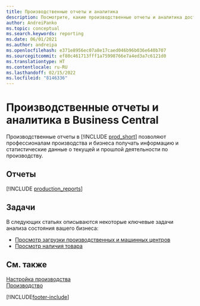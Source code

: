 ```yaml
---
title: Производственные отчеты и аналитика
description: Посмотрите, какие производственные отчеты и аналитика доступны в стандартной версии Business Central, чтобы вы могли отслеживать свой бизнес.
author: AndreiPanko
ms.topic: conceptual
ms.search.keywords: reporting
ms.date: 06/01/2021
ms.author: andreipa
ms.openlocfilehash: e371e8956ec07a8e17caed046b96b036e640b707
ms.sourcegitcommit: ef80c461713fff1a75998766e7a4ed3a7c6121d0
ms.translationtype: HT
ms.contentlocale: ru-RU
ms.lasthandoff: 02/15/2022
ms.locfileid: "8146336"
---
```

# <a name="production-reports-and-analytics-in-business-central"></a>Производственные отчеты и аналитика в Business Central

Производственные отчеты в [!INCLUDE [prod_short](includes/prod_short.md)] позволяют профессионалам производства и бизнеса получать информацию и статистические данные о текущей и прошлой деятельности по производству.  

## <a name="reports"></a>Отчеты
[!INCLUDE [production_reports](includes/production-reports-include.md)]

## <a name="tasks"></a>Задачи

В следующих статьях описываются некоторые ключевые задачи анализа состояния вашего бизнеса:

* [Просмотр загрузки производственных и машинных центров](production-how-to-view-the-load-on-work-centers.md)  
* [Просмотр наличия товара](inventory-how-availability-overview.md)

## <a name="see-also"></a>См. также

[Настройка производства](production-configure-production-processes.md)  
[Производство](production-manage-manufacturing.md)  

[!INCLUDE[footer-include](includes/footer-banner.md)]
